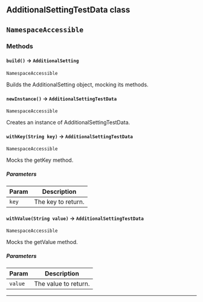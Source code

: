 ## AdditionalSettingTestData class

`NamespaceAccessible`
---
### Methods
<!-- panels:start -->
<!-- div:left-panel -->
#### `build()` → `AdditionalSetting`

`NamespaceAccessible`

Builds the AdditionalSetting object, mocking its methods.

<!-- panels:end -->
<!-- panels:start -->
<!-- div:left-panel -->
#### `newInstance()` → `AdditionalSettingTestData`

`NamespaceAccessible`

Creates an instance of AdditionalSettingTestData.

<!-- panels:end -->
<!-- panels:start -->
<!-- div:left-panel -->
#### `withKey(String key)` → `AdditionalSettingTestData`

`NamespaceAccessible`

Mocks the getKey method.

##### Parameters
|Param|Description|
|-----|-----------|
|`key` |  The key to return. |

<!-- panels:end -->
<!-- panels:start -->
<!-- div:left-panel -->
#### `withValue(String value)` → `AdditionalSettingTestData`

`NamespaceAccessible`

Mocks the getValue method.

##### Parameters
|Param|Description|
|-----|-----------|
|`value` |  The value to return. |

<!-- panels:end -->
---
